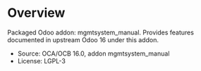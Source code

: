 # Overview

Packaged Odoo addon: mgmtsystem_manual. Provides features documented in upstream Odoo 16 under this addon.

- Source: OCA/OCB 16.0, addon mgmtsystem_manual
- License: LGPL-3

